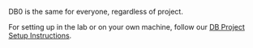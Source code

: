 DB0 is the same for everyone, regardless of project.

For setting up in the lab or on your own machine, follow our [DB Project Setup Instructions](/docs/project/db-project).